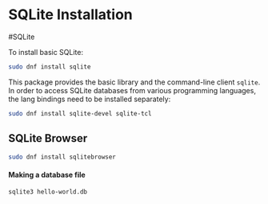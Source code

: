 # SQLite Installation
#SQLite

To install basic SQLite:
```bash
sudo dnf install sqlite
```
This package provides the basic library and the command-line client `sqlite`. In order to access SQLite databases from various programming languages, the lang bindings need to be installed separately:

```bash
sudo dnf install sqlite-devel sqlite-tcl
```

## SQLite Browser
```bash
sudo dnf install sqlitebrowser
```
#### Making a database file

```bash
sqlite3 hello-world.db
```

